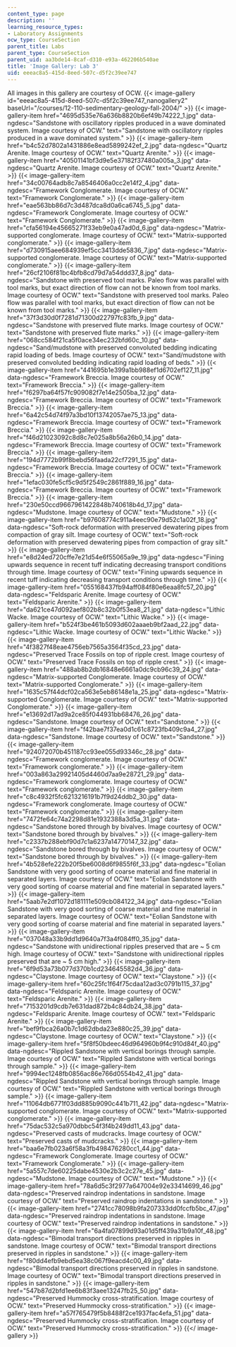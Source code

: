 ```yaml
---
content_type: page
description: ''
learning_resource_types:
- Laboratory Assignments
ocw_type: CourseSection
parent_title: Labs
parent_type: CourseSection
parent_uid: aa3bde14-8caf-d310-e93a-462206b540ae
title: 'Image Gallery: Lab 3'
uid: eeeac8a5-415d-8eed-507c-d5f2c39ee747
---
```


All images in this gallery are courtesy of OCW.
{{< image-gallery id="eeeac8a5-415d-8eed-507c-d5f2c39ee747_nanogallery2" baseUrl="/courses/12-110-sedimentary-geology-fall-2004/" >}}
{{< image-gallery-item href="4695d535e76a636b8820b6ef49b74222_1.jpg" data-ngdesc="Sandstone with oscillatory ripples produced in a wave dominated system. Image courtesy of OCW." text="Sandstone with oscillatory ripples produced in a wave dominated system." >}}
{{< image-gallery-item href="b4c52d7802a1431886e8ead5899242ef_2.jpg" data-ngdesc="Quartz Arenite. Image courtesy of OCW." text="Quartz Arenite." >}}
{{< image-gallery-item href="40501141bf3d9e5e37182f37480a005a_3.jpg" data-ngdesc="Quartz Arenite. Image courtesy of OCW." text="Quartz Arenite." >}}
{{< image-gallery-item href="34c00764adb8c7a8546406a0cc2e14f2_4.jpg" data-ngdesc="Framework Conglomerate. Image courtesy of OCW." text="Framework Conglomerate." >}}
{{< image-gallery-item href="eae563bb86d7c3d487dca8d0a6ca6745_5.jpg" data-ngdesc="Framework Conglomerate. Image courtesy of OCW." text="Framework Conglomerate." >}}
{{< image-gallery-item href="cfa56194e45665271f33eb9e0a47ad0d_6.jpg" data-ngdesc="Matrix-supported conglomerate. Image courtesy of OCW." text="Matrix-supported conglomerate." >}}
{{< image-gallery-item href="d730915aee684939ef5cc3413dde5836_7.jpg" data-ngdesc="Matrix-supported conglomerate. Image courtesy of OCW." text="Matrix-supported conglomerate." >}}
{{< image-gallery-item href="26cf2106f81bc4bfb8cd79d7a54ddd37_8.jpg" data-ngdesc="Sandstone with preserved tool marks. Paleo flow was parallel with tool marks, but exact direction of flow can not be known from tool marks. Image courtesy of OCW." text="Sandstone with preserved tool marks. Paleo flow was parallel with tool marks, but exact direction of flow can not be known from tool marks." >}}
{{< image-gallery-item href="37f3d30d0f7281d71300d22797fc83fb_9.jpg" data-ngdesc="Sandstone with preserved flute marks. Image courtesy of OCW." text="Sandstone with preserved flute marks." >}}
{{< image-gallery-item href="068cc584f21ca5f0ace34ec232bfd60c_10.jpg" data-ngdesc="Sand/mudstone with preserved convoluted bedding indicating rapid loading of beds. Image courtesy of OCW." text="Sand/mudstone with preserved convoluted bedding indicating rapid loading of beds." >}}
{{< image-gallery-item href="441695b1e399a1bb988ef1d6702ef127_11.jpg" data-ngdesc="Framework Breccia. Image courtesy of OCW." text="Framework Breccia." >}}
{{< image-gallery-item href="f6297ba64f57fc909082f7e14e2505ba_12.jpg" data-ngdesc="Framework Breccia. Image courtesy of OCW." text="Framework Breccia." >}}
{{< image-gallery-item href="6a42c54d74f97a3bd10f13742057ae75_13.jpg" data-ngdesc="Framework Breccia. Image courtesy of OCW." text="Framework Breccia." >}}
{{< image-gallery-item href="f46d21023092c8d8c7e025a8b56a26b0_14.jpg" data-ngdesc="Framework Breccia. Image courtesy of OCW." text="Framework Breccia." >}}
{{< image-gallery-item href="194d7772b99f8bebd56faada22cf7291_15.jpg" data-ngdesc="Framework Breccia. Image courtesy of OCW." text="Framework Breccia." >}}
{{< image-gallery-item href="1efac030fe5cf5c9d5f2549c2861f889_16.jpg" data-ngdesc="Framework Breccia. Image courtesy of OCW." text="Framework Breccia." >}}
{{< image-gallery-item href="230e50ccd9667961422848b740618b4d_17.jpg" data-ngdesc="Mudstone. Image courtesy of OCW." text="Mudstone." >}}
{{< image-gallery-item href="b97608774c911a4eec90e79d52c1a02f_18.jpg" data-ngdesc="Soft-rock deformation with preserved dewatering pipes from compaction of gray silt. Image courtesy of OCW." text="Soft-rock deformation with preserved dewatering pipes from compaction of gray silt." >}}
{{< image-gallery-item href="e8d24ed720cffe7e21d54e6f55065a9e_19.jpg" data-ngdesc="Fining upwards sequence in recent tuff indicating decreasing transport conditions through time. Image courtesy of OCW." text="Fining upwards sequence in recent tuff indicating decreasing transport conditions through time." >}}
{{< image-gallery-item href="055168437fb94aff084f80e6eaa8fc57_20.jpg" data-ngdesc="Feldsparic Arenite. Image courtesy of OCW." text="Feldsparic Arenite." >}}
{{< image-gallery-item href="da621ce47d092aef802b8c32b0f53ea8_21.jpg" data-ngdesc="Lithic Wacke. Image courtesy of OCW." text="Lithic Wacke." >}}
{{< image-gallery-item href="b524f3be461b5093d602aaaeb9bf2aad_22.jpg" data-ngdesc="Lithic Wacke. Image courtesy of OCW." text="Lithic Wacke." >}}
{{< image-gallery-item href="4f3827f48eae4756eb7565a3564f35cd_23.jpg" data-ngdesc="Preserved Trace Fossils on top of ripple crest. Image courtesy of OCW." text="Preserved Trace Fossils on top of ripple crest." >}}
{{< image-gallery-item href="488ab8b2db16848e6661a0dc9cb96c39_24.jpg" data-ngdesc="Matrix-supported Conglomerate. Image courtesy of OCW." text="Matrix-supported Conglomerate." >}}
{{< image-gallery-item href="1635c57f44dcf02ca563e5eb86148e1a_25.jpg" data-ngdesc="Matrix-supported Conglomerate. Image courtesy of OCW." text="Matrix-supported Conglomerate." >}}
{{< image-gallery-item href="e13692d17ad9a2ce85f044931bb68476_26.jpg" data-ngdesc="Sandstone. Image courtesy of OCW." text="Sandstone." >}}
{{< image-gallery-item href="f42bae7f37ea0d1c61c8723fb409c9a4_27.jpg" data-ngdesc="Sandstone. Image courtesy of OCW." text="Sandstone." >}}
{{< image-gallery-item href="924072070b451187cc93ee055d93346c_28.jpg" data-ngdesc="Framework conglomerate. Image courtesy of OCW." text="Framework conglomerate." >}}
{{< image-gallery-item href="003a863a29921405d4460d7aa9e28721_29.jpg" data-ngdesc="Framework conglomerate. Image courtesy of OCW." text="Framework conglomerate." >}}
{{< image-gallery-item href="c8c4932f5fc6213216191b7f9d24ddb2_30.jpg" data-ngdesc="Framework conglomerate. Image courtesy of OCW." text="Framework conglomerate." >}}
{{< image-gallery-item href="7472fe64c74a2298d81e1932388a3d5a_31.jpg" data-ngdesc="Sandstone bored through by bivalves. Image courtesy of OCW." text="Sandstone bored through by bivalves." >}}
{{< image-gallery-item href="c2337b288ebf90d7c1a6237a14770147_32.jpg" data-ngdesc="Sandstone bored through by bivalves. Image courtesy of OCW." text="Sandstone bored through by bivalves." >}}
{{< image-gallery-item href="4b528efe222b20f5be6008d6f9855f6f_33.jpg" data-ngdesc="Eolian Sandstone with very good sorting of coarse material and fine material in separated layers. Image courtesy of OCW." text="Eolian Sandstone with very good sorting of coarse material and fine material in separated layers." >}}
{{< image-gallery-item href="5aab7e2df1072d181111e509cb084122_34.jpg" data-ngdesc="Eolian Sandstone with very good sorting of coarse material and fine material in separated layers. Image courtesy of OCW." text="Eolian Sandstone with very good sorting of coarse material and fine material in separated layers." >}}
{{< image-gallery-item href="037048a33b9dd1d9640a7f3a4f084ff0_35.jpg" data-ngdesc="Sandstone with unidirectional ripples preserved that are ~ 5 cm high. Image courtesy of OCW." text="Sandstone with unidirectional ripples preserved that are ~ 5 cm high." >}}
{{< image-gallery-item href="6f9d53a73b077d370b1cd234645582d4_36.jpg" data-ngdesc="Claystone. Image courtesy of OCW." text="Claystone." >}}
{{< image-gallery-item href="60c25fc1f64f75cdaa12ad3c0791b115_37.jpg" data-ngdesc="Feldsparic Arenite. Image courtesy of OCW." text="Feldsparic Arenite." >}}
{{< image-gallery-item href="7153201d9cdb7e631dad872b4c84db24_38.jpg" data-ngdesc="Feldsparic Arenite. Image courtesy of OCW." text="Feldsparic Arenite." >}}
{{< image-gallery-item href="bef9fbca26a0b7c1d62dbda23e880c25_39.jpg" data-ngdesc="Claystone. Image courtesy of OCW." text="Claystone." >}}
{{< image-gallery-item href="5f8f50bdeec46d964960b9f4c910d84f_40.jpg" data-ngdesc="Rippled Sandstone with vertical borings through sample. Image courtesy of OCW." text="Rippled Sandstone with vertical borings through sample." >}}
{{< image-gallery-item href="9994ec1248fb0856ac86e766d0554b42_41.jpg" data-ngdesc="Rippled Sandstone with vertical borings through sample. Image courtesy of OCW." text="Rippled Sandstone with vertical borings through sample." >}}
{{< image-gallery-item href="11064db6771f03dd885b9090c441b711_42.jpg" data-ngdesc="Matrix-supported conglomerate. Image courtesy of OCW." text="Matrix-supported conglomerate." >}}
{{< image-gallery-item href="75dac532c5a970dbbc54f3f4b249dd11_43.jpg" data-ngdesc="Preserved casts of mudcracks. Image courtesy of OCW." text="Preserved casts of mudcracks." >}}
{{< image-gallery-item href="baa6e7fb023a6f58a3fb498476280cc1_44.jpg" data-ngdesc="Framework Conglomerate. Image courtesy of OCW." text="Framework Conglomerate." >}}
{{< image-gallery-item href="5a557c7de60225dabe4530e2b3c2c27e_45.jpg" data-ngdesc="Mudstone. Image courtesy of OCW." text="Mudstone." >}}
{{< image-gallery-item href="78a6d5c3f2977a647004e92e33414699_46.jpg" data-ngdesc="Preserved raindrop indentations in sandstone. Image courtesy of OCW." text="Preserved raindrop indentations in sandstone." >}}
{{< image-gallery-item href="2741cc78098b9fa207333dd0fccfb5bc_47.jpg" data-ngdesc="Preserved raindrop indentations in sandstone. Image courtesy of OCW." text="Preserved raindrop indentations in sandstone." >}}
{{< image-gallery-item href="6a4fa07899d93a01d5ff439a31b9a10f_48.jpg" data-ngdesc="Bimodal transport directions preserved in ripples in sandstone. Image courtesy of OCW." text="Bimodal transport directions preserved in ripples in sandstone." >}}
{{< image-gallery-item href="f80dd4efb9ebd5ea38c067f9eacd4c00_49.jpg" data-ngdesc="Bimodal transport directions preserved in ripples in sandstone. Image courtesy of OCW." text="Bimodal transport directions preserved in ripples in sandstone." >}}
{{< image-gallery-item href="547b87d2bfd1ee6b83f3aee13247fb25_50.jpg" data-ngdesc="Preserved Hummocky cross-stratification. Image courtesy of OCW." text="Preserved Hummocky cross-stratification." >}}
{{< image-gallery-item href="a57f765479f5b8488f2ce1937fac4efa_51.jpg" data-ngdesc="Preserved Hummocky cross-stratification. Image courtesy of OCW." text="Preserved Hummocky cross-stratification." >}}
{{</ image-gallery >}}